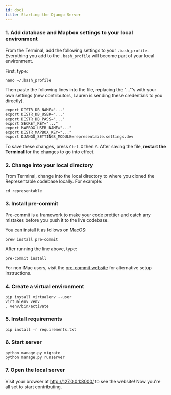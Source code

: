 ```yaml
---
id: doc1
title: Starting the Django Server
---
```


### 1. Add database and Mapbox settings to your local environment

From the Terminal, add the following settings to your `.bash_profile`. Everything you add to the `.bash_profile` will become part of your local environment. 

First, type:
```
nano ~/.bash_profile
```

Then paste the following lines into the file, replacing the "..."'s with your own settings (new contributors, Lauren is sending these credentials to you directly).

```
export DISTR_DB_NAME="..."
export DISTR_DB_USER="..."
export DISTR_DB_PASS="..."
export SECRET_KEY="..."
export MAPBOX_USER_NAME="..."
export DISTR_MAPBOX_KEY="..."
export DJANGO_SETTINGS_MODULE=representable.settings.dev
```

To save these changes, press `Ctrl-X` then `Y`. After saving the file, **restart the Terminal** for the changes to go into effect.

### 2. Change into your local directory

From Terminal, change into the local directory to where you cloned the Representable codebase locally. For example:

```
cd representable
```

### 3. Install pre-commit

Pre-commit is a framework to make your code prettier and catch any mistakes before you push it to the live
codebase.

You can install it as follows on MacOS:

```
brew install pre-commit
```

After running the line above, type:

```
pre-commit install
```

For non-Mac users, visit the [pre-commit website](https://pre-commit.com/) for alternative setup instructions.

### 4. Create a virtual environment

```
pip install virtualenv --user
virtualenv venv
. venv/bin/activate
```

### 5. Install requirements

```
pip install -r requirements.txt
```

### 6. Start server

```
python manage.py migrate
python manage.py runserver
```

### 7. Open the local server

Visit your browser at http://127.0.0.1:8000/ to see the website! Now you're all set to start contributing.
